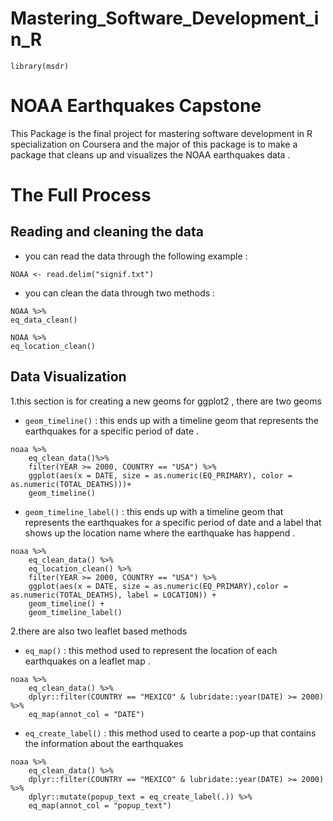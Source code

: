 # Mastering_Software_Development_in_R
```{r setup}
library(msdr)
```

# NOAA Earthquakes Capstone
This Package is the final project for mastering software development in R specialization on Coursera and the major of this package is to make a package that cleans up and visualizes the NOAA earthquakes data .

# The Full Process
## Reading and cleaning the data
* you can read the data through the following example : 
```{r read_data, eval=FALSE}
NOAA <- read.delim("signif.txt")
```
* you can clean the data through two methods :

```{r clean_date,eval=FALSE}
NOAA %>%
eq_data_clean()
```
```{r add_location,eval=FALSE}
NOAA %>%
eq_location_clean()
```

## Data Visualization 
1.this section is for creating a new geoms for ggplot2 , there are two geoms 

* `geom_timeline()` : this ends up with a timeline geom that represents the earthquakes for a specific period of date .

```{r geom_timeline,eval=FALSE}
noaa %>%
    eq_clean_data()%>%
    filter(YEAR >= 2000, COUNTRY == "USA") %>%
    ggplot(aes(x = DATE, size = as.numeric(EQ_PRIMARY), color = as.numeric(TOTAL_DEATHS)))+
    geom_timeline()
```
* `geom_timeline_label()` : this ends up with a timeline geom that represents the earthquakes for a specific period of date and a label that shows up the location name where the earthquake has happend .

```{r geom_timeline_label, eval=FALSE}
noaa %>%
    eq_clean_data() %>%
    eq_location_clean() %>%
    filter(YEAR >= 2000, COUNTRY == "USA") %>%
    ggplot(aes(x = DATE, size = as.numeric(EQ_PRIMARY),color = as.numeric(TOTAL_DEATHS), label = LOCATION)) +
    geom_timeline() +
    geom_timeline_label()
```
2.there are also two leaflet based methods 

* `eq_map()` : this method used to represent the location of each earthquakes on a leaflet map .
```{r eq_map,eval=FALSE}
noaa %>%
    eq_clean_data() %>%
    dplyr::filter(COUNTRY == "MEXICO" & lubridate::year(DATE) >= 2000) %>%
    eq_map(annot_col = "DATE")
```
* `eq_create_label()` : this method used to cearte a pop-up that contains the information about the earthquakes 
```{r eq_create_data,eval=FALSE}
noaa %>%
    eq_clean_data() %>%
    dplyr::filter(COUNTRY == "MEXICO" & lubridate::year(DATE) >= 2000) %>%
    dplyr::mutate(popup_text = eq_create_label(.)) %>%
    eq_map(annot_col = "popup_text")
```

